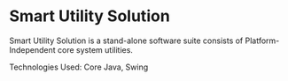 # Smart Utility Solution

Smart Utility Solution is a stand-alone software suite consists of Platform-Independent core system utilities.

Technologies Used: Core Java, Swing
